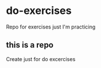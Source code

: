 # do-exercises
Repo for exercises just I'm practicing

## this is a repo
Create just for do excercises
